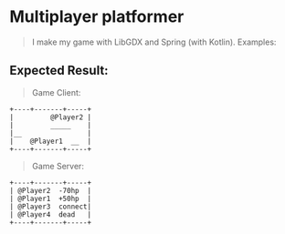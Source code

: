 # Multiplayer platformer
> I make my game with LibGDX and Spring (with Kotlin).
>Examples:

Expected Result:
---
>Game Client:
~~~
+----+-------+-----+
|         @Player2 |
|         _____    |
|__                |
|    @Player1  __  |
+----+-------+-----+
~~~
>Game Server:
~~~
+----+-------+-----+
| @Player2  -70hp  |
| @Player1  +50hp  |
| @Player3  connect|
| @Player4  dead   |
+----+-------+-----+
~~~